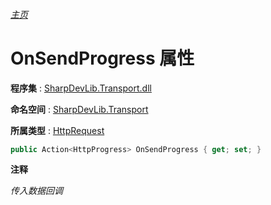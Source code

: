 ###### [主页](./Index.md "主页")

# OnSendProgress 属性

**程序集** : [SharpDevLib.Transport.dll](./SharpDevLib.Transport.assembly.md "SharpDevLib.Transport.dll")

**命名空间** : [SharpDevLib.Transport](./SharpDevLib.Transport.namespace.md "SharpDevLib.Transport")

**所属类型** : [HttpRequest](./SharpDevLib.Transport.HttpRequest.md "HttpRequest")

``` csharp
public Action<HttpProgress> OnSendProgress { get; set; }
```

**注释**

*传入数据回调*



